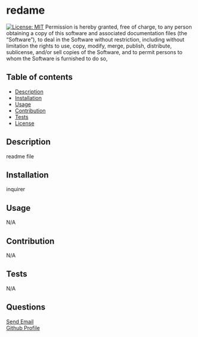 # redame
  [![License: MIT](https://img.shields.io/badge/License-MIT-yellow.svg)](https://opensource.org/licenses/MIT) Permission is hereby granted, free of charge, to any person obtaining a copy of this software and associated documentation files (the “Software”), to deal in the Software without restriction, including without limitation the rights to use, copy, modify, merge, publish, distribute, sublicense, and/or sell copies of the Software, and to permit persons to whom the Software is furnished to do so,
  ## Table of contents
  * [Description](#description)
  * [Installation](#installation)
  * [Usage](#usage)
  * [Contribution](#contribution)
  * [Tests](#tests)
  * [License](#license)
  ## Description
  readme file
  ## Installation
  inquirer
  ## Usage
  N/A
  ## Contribution
  N/A
  ## Tests
  N/A
  ## Questions
  <a href="mailto:GMAIL">Send Email</a>
   <br>
   <a href="https://github.com/MK0999">Github Profile</a>
  

